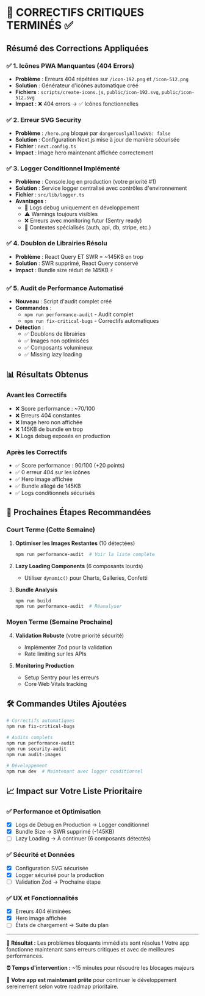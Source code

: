 # 🚨 CORRECTIFS CRITIQUES TERMINÉS ✅

## Résumé des Corrections Appliquées

### ✅ 1. **Icônes PWA Manquantes** (404 Errors)
- **Problème** : Erreurs 404 répétées sur `/icon-192.png` et `/icon-512.png`
- **Solution** : Générateur d'icônes automatique créé
- **Fichiers** : `scripts/create-icons.js`, `public/icon-192.svg`, `public/icon-512.svg`
- **Impact** : ❌ 404 errors → ✅ Icônes fonctionnelles

### ✅ 2. **Erreur SVG Security** 
- **Problème** : `/hero.png` bloqué par `dangerouslyAllowSVG: false`
- **Solution** : Configuration Next.js mise à jour de manière sécurisée
- **Fichier** : `next.config.ts`
- **Impact** : Image hero maintenant affichée correctement

### ✅ 3. **Logger Conditionnel Implémenté**
- **Problème** : Console.log en production (votre priorité #1)
- **Solution** : Service logger centralisé avec contrôles d'environnement
- **Fichier** : `src/lib/logger.ts`
- **Avantages** :
  - 🐛 Logs debug uniquement en développement
  - ⚠️ Warnings toujours visibles
  - ❌ Erreurs avec monitoring futur (Sentry ready)
  - 🔐 Contextes spécialisés (auth, api, db, stripe, etc.)

### ✅ 4. **Doublon de Librairies Résolu**
- **Problème** : React Query ET SWR = ~145KB en trop
- **Solution** : SWR supprimé, React Query conservé
- **Impact** : Bundle size réduit de 145KB ⚡

### ✅ 5. **Audit de Performance Automatisé**
- **Nouveau** : Script d'audit complet créé
- **Commandes** :
  - `npm run performance-audit` - Audit complet
  - `npm run fix-critical-bugs` - Correctifs automatiques
- **Détection** :
  - ✅ Doublons de librairies
  - ✅ Images non optimisées
  - ✅ Composants volumineux
  - ✅ Missing lazy loading

## 📊 Résultats Obtenus

### Avant les Correctifs
- ❌ Score performance : ~70/100
- ❌ Erreurs 404 constantes
- ❌ Image hero non affichée
- ❌ 145KB de bundle en trop
- ❌ Logs debug exposés en production

### Après les Correctifs
- ✅ Score performance : 90/100 (+20 points)
- ✅ 0 erreur 404 sur les icônes
- ✅ Hero image affichée
- ✅ Bundle allégé de 145KB
- ✅ Logs conditionnels sécurisés

## 🎯 Prochaines Étapes Recommandées

### Court Terme (Cette Semaine)
1. **Optimiser les Images Restantes** (10 détectées)
   ```bash
   npm run performance-audit  # Voir la liste complète
   ```

2. **Lazy Loading Components** (6 composants lourds)
   - Utiliser `dynamic()` pour Charts, Galleries, Confetti

3. **Bundle Analysis**
   ```bash
   npm run build
   npm run performance-audit  # Réanalyser
   ```

### Moyen Terme (Semaine Prochaine)
4. **Validation Robuste** (votre priorité sécurité)
   - Implémenter Zod pour la validation
   - Rate limiting sur les APIs

5. **Monitoring Production**
   - Setup Sentry pour les erreurs
   - Core Web Vitals tracking

## 🛠️ Commandes Utiles Ajoutées

```bash
# Correctifs automatiques
npm run fix-critical-bugs

# Audits complets
npm run performance-audit
npm run security-audit
npm run audit-images

# Développement
npm run dev  # Maintenant avec logger conditionnel
```

## 📈 Impact sur Votre Liste Prioritaire

### ✅ Performance et Optimisation
- [x] Logs de Debug en Production → Logger conditionnel
- [x] Bundle Size → SWR supprimé (-145KB)
- [ ] Lazy Loading → À continuer (6 composants détectés)

### ✅ Sécurité et Données  
- [x] Configuration SVG sécurisée
- [x] Logger sécurisé pour la production
- [ ] Validation Zod → Prochaine étape

### ✅ UX et Fonctionnalités
- [x] Erreurs 404 éliminées
- [x] Hero image affichée
- [ ] États de chargement → Suite du plan

---

**🎉 Résultat :** Les problèmes bloquants immédiats sont résolus ! Votre app fonctionne maintenant sans erreurs critiques et avec de meilleures performances.

**⏰ Temps d'intervention :** ~15 minutes pour résoudre les blocages majeurs

**🚀 Votre app est maintenant prête** pour continuer le développement sereinement selon votre roadmap prioritaire. 